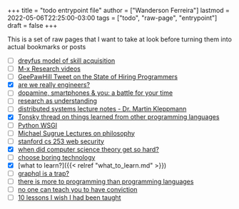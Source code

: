 +++
title = "todo entrypoint file"
author = ["Wanderson Ferreira"]
lastmod = 2022-05-06T22:25:00-03:00
tags = ["todo", "raw-page", "entrypoint"]
draft = false
+++

This is a set of raw pages that I want to take at look before turning them into
actual bookmarks or posts

-   [ ] [dreyfus model of skill acquisition](https://en.wikipedia.org/wiki/Dreyfus_model_of_skill_acquisition)
-   [ ] [M-x Research videos](https://www.youtube.com/channel/UCNup6IsUwrqiDpl3aIlOV6A)
-   [ ] [GeePawHill Tweet on the State of Hiring Programmers](https://twitter.com/GeePawHill/status/1513371319911469057)
-   [X] [are we really engineers?](https://hillelwayne.com/post/are-we-really-engineers/)
-   [ ] [dopamine, smartphones &amp; you: a battle for your time](https://sitn.hms.harvard.edu/flash/2018/dopamine-smartphones-battle-time/)
-   [ ] [research as understanding](https://kanjun.me/writing/research-as-understanding)
-   [ ] [distributed systems lecture notes - Dr. Martin Kleppmann](https://www.cl.cam.ac.uk/teaching/2122/ConcDisSys/dist-sys-notes.pdf)
-   [X] [Tonsky thread on things learned from other programming languages](https://twitter.com/nikitonsky/status/1443605908609806341)
-   [ ] [Python WSGI](https://www.toptal.com/python/pythons-wsgi-server-application-interface)
-   [ ] [Michael Sugrue Lectures on philosophy](https://www.youtube.com/channel/UCFaYLR_1aryjfB7hLrKGRaQ)
-   [ ] [stanford cs 253 web security](https://web.stanford.edu/class/cs253/)
-   [X] [when did computer science theory get so hard?](https://blog.computationalcomplexity.org/2021/11/when-did-computer-science-theory-get-so.html?m=1)
-   [ ] [choose boring technology](https://mcfunley.com/choose-boring-technology)
-   [X] [what to learn?]({{< relref "what_to_learn.md" >}})
-   [ ] [graphql is a trap?](https://xuorig.medium.com/graphql-is-a-trap-e83ca380aa8f)
-   [ ] [there is more to programming than programming languages](https://malisper.me/there-is-more-to-programming-than-programming-languages/)
-   [ ] [no one can teach you to have conviction](https://www.benkuhn.net/conviction/)
-   [ ] [10 lessons I wish I had been taught](https://alumni.media.mit.edu/~cahn/life/gian-carlo-rota-10-lessons.html)
